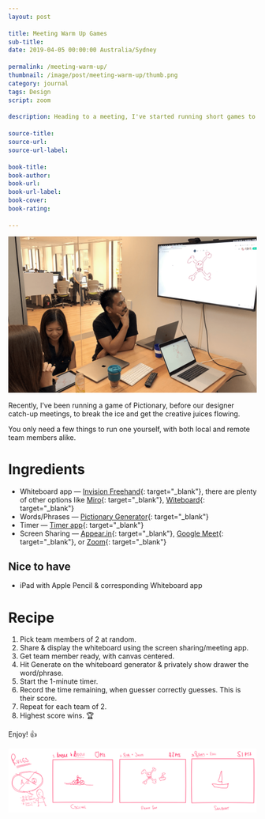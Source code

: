 ```yaml
---
layout: post

title: Meeting Warm Up Games
sub-title: 
date: 2019-04-05 00:00:00 Australia/Sydney

permalink: /meeting-warm-up/
thumbnail: /image/post/meeting-warm-up/thumb.png
category: journal
tags: Design
script: zoom

description: Heading to a meeting, I've started running short games to help break the ice and get the creative juices flowing.

source-title:
source-url:
source-url-label:

book-title:
book-author:
book-url:
book-url-label:
book-cover:
book-rating:

---
```


<div class="w-screen md:w-100 md:max-w-full -mx-5 md:mx-0 my-4 md:my-16 relative">
  <img data-action="zoom" src="/image/post/meeting-warm-up/feature.png" alt="Meeting warm up">
</div>

Recently, I've been running a game of Pictionary, before our designer catch-up meetings, to break the ice and get the creative juices flowing.

You only need a few things to run one yourself, with both local and remote team members alike.  

# Ingredients

- Whiteboard app — [Invision Freehand](https://www.invisionapp.com/feature/freehand){: target="_blank"}, there are plenty of other options like [Miro](https://realtimeboard.com/){: target="_blank"}, [Witeboard](https://witeboard.com){: target="_blank"}
- Words/Phrases — [Pictionary Generator](https://peachytools.com/pictionary-generator){: target="_blank"}
- Timer — [Timer app](https://github.com/michaelvillar/timer-app){: target="_blank"}
- Screen Sharing — [Appear.in](https://appear.in/){: target="_blank"}, [Google Meet](https://meet.google.com/){: target="_blank"}, or [Zoom](https://zoom.us/){: target="_blank"}

## Nice to have
- iPad with Apple Pencil & corresponding Whiteboard app

# Recipe
1. Pick team members of 2 at random.
2. Share & display the whiteboard using the screen sharing/meeting app.
3. Get team member ready, with canvas centered.
4. Hit Generate on the whiteboard generator & privately show drawer the word/phrase.
5. Start the 1-minute timer.
6. Record the time remaining, when guesser correctly guesses. This is their score.
7. Repeat for each team of 2.
8. Highest score wins. 🏆

Enjoy! 👍

<div class="w-screen md:w-100 md:max-w-full -mx-5 md:mx-0 my-4 md:my-16 relative">
  <img data-action="zoom" src="/image/post/meeting-warm-up/sketches.png" alt="Sketches">
</div>